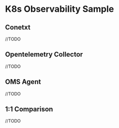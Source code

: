 # K8s Observability Sample

## Conetxt

//TODO

## Opentelemetry Collector

//TODO

## OMS Agent

//TODO

## 1:1 Comparison

//TODO
